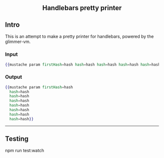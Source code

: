 <h2 align="center">Handlebars pretty printer</h2>


## Intro

This is an attempt to make a pretty printer for handlebars, powered by the glimmer-vm.

### Input

<!-- prettier-ignore -->
```hbs
{{mustache param firstHash=hash hash=hash hash=hash hash=hash hash=hash hash=hash hash=hash hash=hash}}
```

### Output

```hbs
{{mustache param firstHash=hash
  hash=hash
  hash=hash
  hash=hash
  hash=hash
  hash=hash
  hash=hash
  hash=hash}}
```

---


## Testing

npm run test:watch